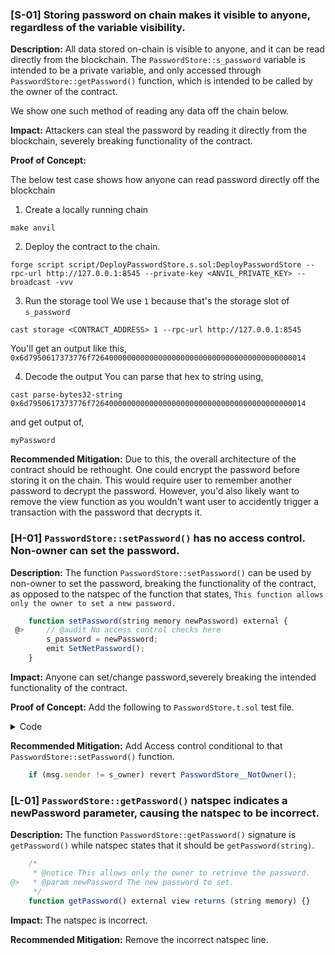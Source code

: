 ### [S-01] Storing password on chain makes it visible to anyone, regardless of the variable visibility. 

**Description:** All data stored on-chain is visible to anyone, and it can be read directly from the blockchain. The `PasswordStore::s_password` variable is intended to be a private variable, and only accessed through `PasswordStore::getPassword()` function, which is intended to be called by the owner of the contract.

We show one such method of reading any data off the chain below.

**Impact:** Attackers can steal the password by reading it directly from the blockchain, severely breaking functionality of the contract.

**Proof of Concept:** 

The below test case shows how anyone can read password directly off the blockchain

1. Create a locally running chain
```
make anvil
```

2. Deploy the contract to the chain.
```
forge script script/DeployPasswordStore.s.sol:DeployPasswordStore --rpc-url http://127.0.0.1:8545 --private-key <ANVIL_PRIVATE_KEY> --broadcast -vvv
```

3. Run the storage tool
We use `1` because that's the storage slot of `s_password`
```
cast storage <CONTRACT_ADDRESS> 1 --rpc-url http://127.0.0.1:8545
```

You'll get an output like this,
`0x6d7950617373776f726400000000000000000000000000000000000000000014`

4. Decode the output
You can parse that hex to string using,
```
cast parse-bytes32-string 0x6d7950617373776f726400000000000000000000000000000000000000000014
```

and get output of,

```
myPassword
```

**Recommended Mitigation:** Due to this, the overall architecture of the contract should be rethought. One could encrypt the password before storing it on the chain. This would require user to remember another password to decrypt the password. However, you'd also likely want to remove the view function as you wouldn't want user to accidently trigger a transaction with the password that decrypts it.



### [H-01] `PasswordStore::setPassword()` has no access control. Non-owner can set the password.

**Description:** The function `PasswordStore::setPassword()` can be used by non-owner to set the password, breaking the functionality of the contract, as opposed to the natspec of the function that states, `This function allows only the owner to set a new password.`

```javascript
    function setPassword(string memory newPassword) external {
 @>     // @audit No access control checks here
        s_password = newPassword;
        emit SetNetPassword();
    }
```

**Impact:** Anyone can set/change password,severely breaking the intended functionality of the contract.

**Proof of Concept:** Add the following to `PasswordStore.t.sol` test file.

<details>
<summary>Code</summary>

```javascript
    function testNonOwnerCanChangePassword(address randomAddress) public {
        vm.startPrank(randomAddress);
        string memory newPassword = "password2";
        passwordStore.setPassword(newPassword);
        vm.stopPrank();

        vm.prank(owner);
        string memory actualPassword = passwordStore.getPassword();

        // @audit Assert passes
        assertEq(actualPassword, newPassword);
    }
```

</details>

**Recommended Mitigation:** Add Access control conditional to that `PasswordStore::setPassword()` function.

```javascript
    if (msg.sender != s_owner) revert PasswordStore__NotOwner();
```

### [L-01] `PasswordStore::getPassword()` natspec indicates a newPassword parameter, causing the natspec to be incorrect.

**Description:** The function `PasswordStore::getPassword()` signature is `getPassword()` while natspec states that it should be 
`getPassword(string)`.

```javascript
    /*
     * @notice This allows only the owner to retrieve the password.
@>   * @param newPassword The new password to set.
     */
    function getPassword() external view returns (string memory) {}

```

**Impact:** The natspec is incorrect.

**Recommended Mitigation:** Remove the incorrect natspec line.
